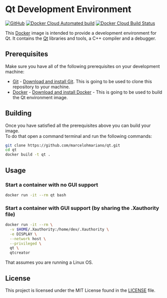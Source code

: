 # Qt Development Environment

[![GitHub](https://img.shields.io/github/license/marcelohmariano/qt.svg)](LICENSE)
[![Docker Cloud Automated build](https://img.shields.io/docker/cloud/automated/marcelohmariano/qt.svg)](https://hub.docker.com/r/marcelohmariano/qt)
[![Docker Cloud Build Status](https://img.shields.io/docker/cloud/build/marcelohmariano/qt.svg)](https://hub.docker.com/r/marcelohmariano/qt/builds)

This [Docker](https://www.docker.com/) image is intended to provide a development
environment for Qt. It contains the [Qt](https://www.qt.io) libraries and tools,
a C++ compiler and a debugger.

## Prerequisites

Make sure you have all of the following prerequisites on your development machine:

- [Git](https://git-scm.org/) - [Download and install Git](https://git-scm.org/downloads/).
This is going to be used to clone this repository to your machine.
- [Docker](https://www.docker.com/) - [Download and install Docker](https://docs.docker.com/install/) - This is going to be used to build the Qt environment image.

## Building

Once you have satisfied all the prerequisites above you can build your image.\
To do that open a command terminal and run the following commands:

```sh
git clone https://github.com/marcelohmariano/qt.git
cd qt
docker build -t qt .
```

## Usage

### Start a container with no GUI support

```sh
docker run -it --rm qt bash
```

### Start a container with GUI support (by sharing the .Xauthority file)

```sh
docker run -it --rm \
  -v $HOME/.Xauthority:/home/dev/.Xauthority \
  -e DISPLAY \
  --network host \
  --privileged \
  qt \
  qtcreator
```

That assumes you are running a Linux OS.

## License

This project is licensed under the MIT License found in the [LICENSE](LICENSE) file.
